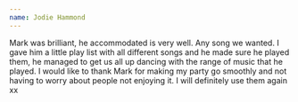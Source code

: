 ```yaml
---
name: Jodie Hammond
---
```


Mark was brilliant, he accommodated is very well. Any song we wanted. I gave him a little play list with all different songs and he made sure he played them, he managed to get us all up dancing with the range of music that he played. I would like to thank Mark for making my party go smoothly and not having to worry about people not enjoying it. I will definitely use them again xx
